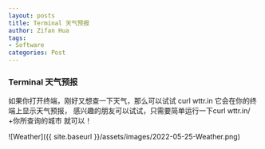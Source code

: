 ```yaml
---
layout: posts
title: Terminal 天气预报
author: Zifan Hua
tags:
- Software
categories: Post
---
```


### Terminal 天气预报

如果你打开终端，刚好又想查一下天气，那么可以试试 curl wttr.in  它会在你的终端上显示天气预报，
感兴趣的朋友可以试试，只需要简单运行一下curl wttr.in/  +你所查询的城市   就可以！

![Weather]({{ site.baseurl }}/assets/images/2022-05-25-Weather.png)
